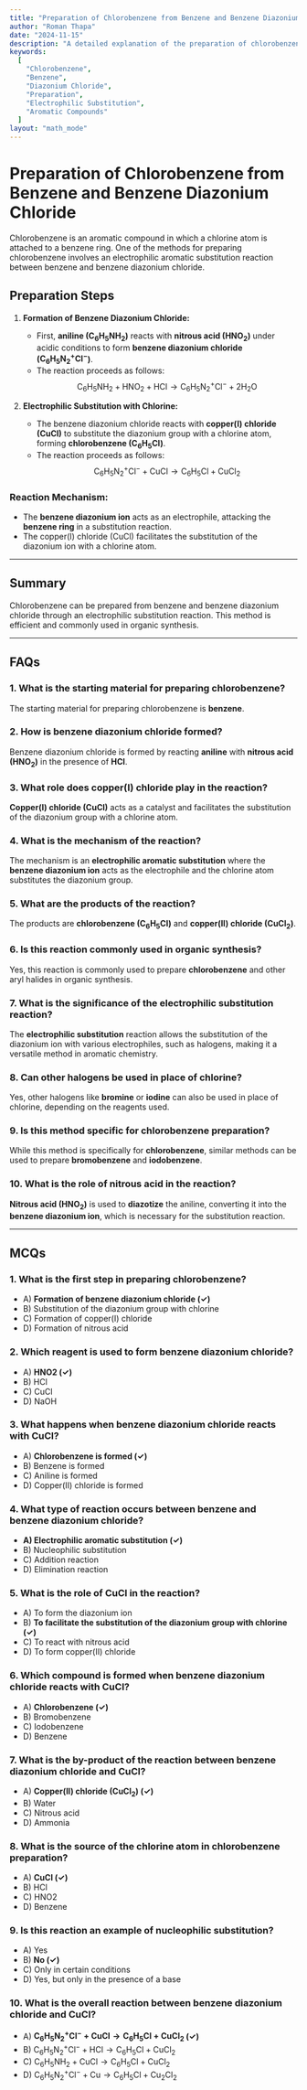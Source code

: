 ```yaml
---
title: "Preparation of Chlorobenzene from Benzene and Benzene Diazonium Chloride"
author: "Roman Thapa"
date: "2024-11-15"
description: "A detailed explanation of the preparation of chlorobenzene from benzene and benzene diazonium chloride."
keywords:
  [
    "Chlorobenzene",
    "Benzene",
    "Diazonium Chloride",
    "Preparation",
    "Electrophilic Substitution",
    "Aromatic Compounds"
  ]
layout: "math_mode"
---
```


# Preparation of Chlorobenzene from Benzene and Benzene Diazonium Chloride

Chlorobenzene is an aromatic compound in which a chlorine atom is attached to a benzene ring. One of the methods for preparing chlorobenzene involves an electrophilic aromatic substitution reaction between benzene and benzene diazonium chloride.

## Preparation Steps

1. **Formation of Benzene Diazonium Chloride:**
   - First, **aniline ($\text{C}_6\text{H}_5\text{NH}_2$)** reacts with **nitrous acid ($\text{HNO}_2$)** under acidic conditions to form **benzene diazonium chloride ($\text{C}_6\text{H}_5\text{N}_2^+\text{Cl}^-$)**.
   - The reaction proceeds as follows:
   $$ \text{C}_6\text{H}_5\text{NH}_2 + \text{HNO}_2 + \text{HCl} \rightarrow \text{C}_6\text{H}_5\text{N}_2^+\text{Cl}^- + 2\text{H}_2\text{O} $$

2. **Electrophilic Substitution with Chlorine:**
   - The benzene diazonium chloride reacts with **copper(I) chloride ($\text{CuCl}$)** to substitute the diazonium group with a chlorine atom, forming **chlorobenzene ($\text{C}_6\text{H}_5\text{Cl}$)**.
   - The reaction proceeds as follows:
   $$ \text{C}_6\text{H}_5\text{N}_2^+\text{Cl}^- + \text{CuCl} \rightarrow \text{C}_6\text{H}_5\text{Cl} + \text{CuCl}_2 $$

### Reaction Mechanism:
- The **benzene diazonium ion** acts as an electrophile, attacking the **benzene ring** in a substitution reaction.
- The copper(I) chloride ($\text{CuCl}$) facilitates the substitution of the diazonium ion with a chlorine atom.

---

## Summary

Chlorobenzene can be prepared from benzene and benzene diazonium chloride through an electrophilic substitution reaction. This method is efficient and commonly used in organic synthesis.

---

## FAQs

### 1. What is the starting material for preparing chlorobenzene?
The starting material for preparing chlorobenzene is **benzene**.

### 2. How is benzene diazonium chloride formed?
Benzene diazonium chloride is formed by reacting **aniline** with **nitrous acid ($\text{HNO}_2$)** in the presence of **HCl**.

### 3. What role does copper(I) chloride play in the reaction?
**Copper(I) chloride ($\text{CuCl}$)** acts as a catalyst and facilitates the substitution of the diazonium group with a chlorine atom.

### 4. What is the mechanism of the reaction?
The mechanism is an **electrophilic aromatic substitution** where the **benzene diazonium ion** acts as the electrophile and the chlorine atom substitutes the diazonium group.

### 5. What are the products of the reaction?
The products are **chlorobenzene ($\text{C}_6\text{H}_5\text{Cl}$)** and **copper(II) chloride ($\text{CuCl}_2$)**.

### 6. Is this reaction commonly used in organic synthesis?
Yes, this reaction is commonly used to prepare **chlorobenzene** and other aryl halides in organic synthesis.

### 7. What is the significance of the electrophilic substitution reaction?
The **electrophilic substitution** reaction allows the substitution of the diazonium ion with various electrophiles, such as halogens, making it a versatile method in aromatic chemistry.

### 8. Can other halogens be used in place of chlorine?
Yes, other halogens like **bromine** or **iodine** can also be used in place of chlorine, depending on the reagents used.

### 9. Is this method specific for chlorobenzene preparation?
While this method is specifically for **chlorobenzene**, similar methods can be used to prepare **bromobenzene** and **iodobenzene**.

### 10. What is the role of nitrous acid in the reaction?
**Nitrous acid ($\text{HNO}_2$)** is used to **diazotize** the aniline, converting it into the **benzene diazonium ion**, which is necessary for the substitution reaction.

---

## MCQs

### 1. What is the first step in preparing chlorobenzene?
- A) **Formation of benzene diazonium chloride (✓)**  
- B) Substitution of the diazonium group with chlorine
- C) Formation of copper(I) chloride
- D) Formation of nitrous acid

### 2. Which reagent is used to form benzene diazonium chloride?
- A) **HNO2 (✓)**  
- B) HCl
- C) CuCl
- D) NaOH

### 3. What happens when benzene diazonium chloride reacts with CuCl?
- A) **Chlorobenzene is formed (✓)**  
- B) Benzene is formed
- C) Aniline is formed
- D) Copper(II) chloride is formed

### 4. What type of reaction occurs between benzene and benzene diazonium chloride?
- **A) Electrophilic aromatic substitution (✓)**  
- B) Nucleophilic substitution
- C) Addition reaction
- D) Elimination reaction

### 5. What is the role of CuCl in the reaction?
- A) To form the diazonium ion
- B) **To facilitate the substitution of the diazonium group with chlorine (✓)**  
- C) To react with nitrous acid
- D) To form copper(II) chloride

### 6. Which compound is formed when benzene diazonium chloride reacts with CuCl?
- A) **Chlorobenzene (✓)**  
- B) Bromobenzene
- C) Iodobenzene
- D) Benzene

### 7. What is the by-product of the reaction between benzene diazonium chloride and CuCl?
- A) **Copper(II) chloride ($\text{CuCl}_2$) (✓)**
- B) Water
- C) Nitrous acid
- D) Ammonia

### 8. What is the source of the chlorine atom in chlorobenzene preparation?
- A) **CuCl (✓)**  
- B) HCl
- C) HNO2
- D) Benzene

### 9. Is this reaction an example of nucleophilic substitution?
- A) Yes
- B) **No (✓)**  
- C) Only in certain conditions
- D) Yes, but only in the presence of a base

### 10. What is the overall reaction between benzene diazonium chloride and CuCl?
- A) **$\text{C}_6\text{H}_5\text{N}_2^+\text{Cl}^- + \text{CuCl} \rightarrow \text{C}_6\text{H}_5\text{Cl} + \text{CuCl}_2$ (✓)**  
- B) $\text{C}_6\text{H}_5\text{N}_2^+\text{Cl}^- + \text{HCl} \rightarrow \text{C}_6\text{H}_5\text{Cl} + \text{CuCl}_2$
- C) $\text{C}_6\text{H}_5\text{NH}_2 + \text{CuCl} \rightarrow \text{C}_6\text{H}_5\text{Cl} + \text{CuCl}_2$
- D) $\text{C}_6\text{H}_5\text{N}_2^+\text{Cl}^- + \text{Cu} \rightarrow \text{C}_6\text{H}_5\text{Cl} + \text{Cu}_2\text{Cl}_2$
